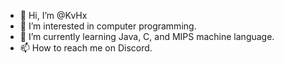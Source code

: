 - 👋 Hi, I’m @KvHx
- 👀 I’m interested in computer programming.
- 🌱 I’m currently learning Java, C, and MIPS machine language.
- 📫 How to reach me on Discord.

<!---
KvHx/KvHx is a ✨ special ✨ repository because its `README.md` (this file) appears on your GitHub profile.
You can click the Preview link to take a look at your changes.
--->
